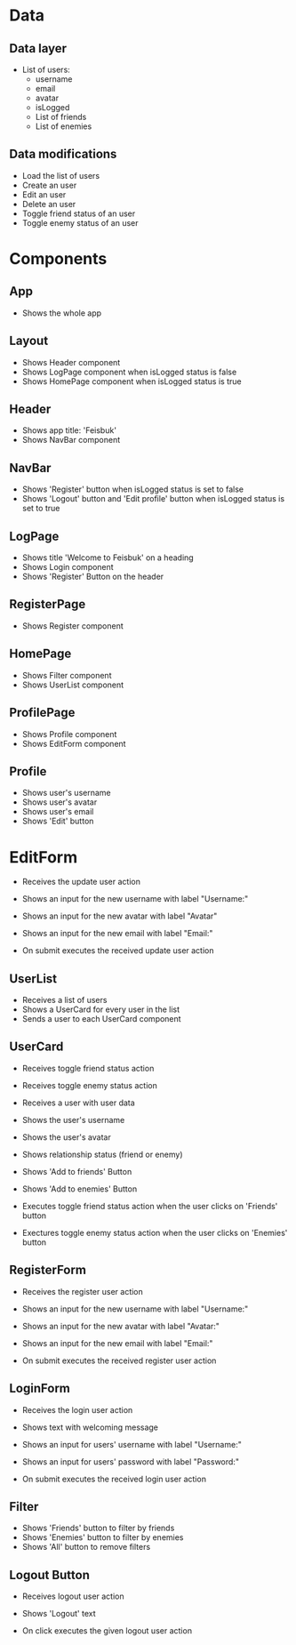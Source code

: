# Data

## Data layer

- List of users:
  - username
  - email
  - avatar
  - isLogged
  - List of friends
  - List of enemies

## Data modifications

- Load the list of users
- Create an user
- Edit an user
- Delete an user
- Toggle friend status of an user
- Toggle enemy status of an user

# Components

## App

- Shows the whole app

## Layout

- Shows Header component
- Shows LogPage component when isLogged status is false
- Shows HomePage component when isLogged status is true

## Header

- Shows app title: 'Feisbuk'
- Shows NavBar component

## NavBar

- Shows 'Register' button when isLogged status is set to false
- Shows 'Logout' button and 'Edit profile' button when isLogged status is set to true

## LogPage

- Shows title 'Welcome to Feisbuk' on a heading
- Shows Login component
- Shows 'Register' Button on the header

## RegisterPage

- Shows Register component

## HomePage

- Shows Filter component
- Shows UserList component

## ProfilePage

- Shows Profile component
- Shows EditForm component

## Profile

- Shows user's username
- Shows user's avatar
- Shows user's email
- Shows 'Edit' button

# EditForm

- Receives the update user action

- Shows an input for the new username with label "Username:"
- Shows an input for the new avatar with label "Avatar"
- Shows an input for the new email with label "Email:"

- On submit executes the received update user action

## UserList

- Receives a list of users
- Shows a UserCard for every user in the list
- Sends a user to each UserCard component

## UserCard

- Receives toggle friend status action
- Receives toggle enemy status action
- Receives a user with user data

- Shows the user's username
- Shows the user's avatar
- Shows relationship status (friend or enemy)

- Shows 'Add to friends' Button
- Shows 'Add to enemies' Button

- Executes toggle friend status action when the user clicks on 'Friends' button
- Exectures toggle enemy status action when the user clicks on 'Enemies' button

## RegisterForm

- Receives the register user action

- Shows an input for the new username with label "Username:"
- Shows an input for the new avatar with label "Avatar:"
- Shows an input for the new email with label "Email:"

- On submit executes the received register user action

## LoginForm

- Receives the login user action

- Shows text with welcoming message
- Shows an input for users' username with label "Username:"
- Shows an input for users' password with label "Password:"

- On submit executes the received login user action

## Filter

- Shows 'Friends' button to filter by friends
- Shows 'Enemies' button to filter by enemies
- Shows 'All' button to remove filters

## Logout Button

- Receives logout user action

- Shows 'Logout' text

- On click executes the given logout user action
